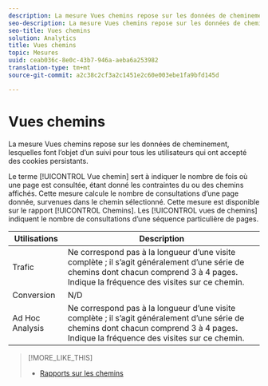 ```yaml
---
description: La mesure Vues chemins repose sur les données de cheminement, lesquelles font l’objet d’un suivi pour tous les utilisateurs qui ont accepté des cookies persistants.
seo-description: La mesure Vues chemins repose sur les données de cheminement, lesquelles font l’objet d’un suivi pour tous les utilisateurs qui ont accepté des cookies persistants.
seo-title: Vues chemins
solution: Analytics
title: Vues chemins
topic: Mesures
uuid: ceab036c-8e0c-43b7-946a-aeba6a253982
translation-type: tm+mt
source-git-commit: a2c38c2cf3a2c1451e2c60e003ebe1fa9bfd145d

---
```



# Vues chemins

La mesure Vues chemins repose sur les données de cheminement, lesquelles font l’objet d’un suivi pour tous les utilisateurs qui ont accepté des cookies persistants.

Le terme [!UICONTROL Vue chemin] sert à indiquer le nombre de fois où une page est consultée, étant donné les contraintes du ou des chemins affichés. Cette mesure calcule le nombre de consultations d’une page donnée, survenues dans le chemin sélectionné. Cette mesure est disponible sur le rapport [!UICONTROL Chemins]. Les [!UICONTROL vues de chemins] indiquent le nombre de consultations d’une séquence particulière de pages.

| Utilisations | Description |
|---|---|
| Trafic | Ne correspond pas à la longueur d’une visite complète ; il s’agit généralement d’une série de chemins dont chacun comprend 3 à 4 pages. Indique la fréquence des visites sur ce chemin. |
| Conversion | N/D |
| Ad Hoc Analysis | Ne correspond pas à la longueur d’une visite complète ; il s’agit généralement d’une série de chemins dont chacun comprend 3 à 4 pages. Indique la fréquence des visites sur ce chemin. |

>[!MORE_LIKE_THIS]
>
>* [Rapports sur les chemins](/help/components/c-variables/dimensionslist/reports-paths.md)

